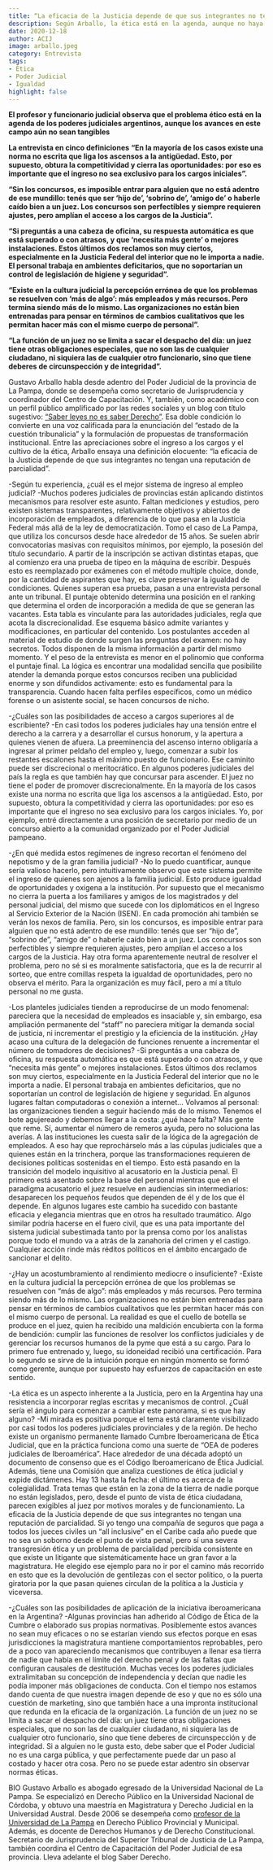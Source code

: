 ```yaml
---
title: “La eficacia de la Justicia depende de que sus integrantes no tengan una reputación de parcialidad”
description: Según Arballo, la ética está en la agenda, aunque no haya avances.
date: 2020-12-18
author: ACIJ
image: arballo.jpeg
category: Entrevista
tags:
- Ética
- Poder Judicial
- Igualdad
highlight: false
---
```



**El profesor y funcionario judicial observa que el problema ético está en la agenda de los poderes judiciales argentinos, aunque los avances en este campo aún no sean tangibles**

**La entrevista en cinco definiciones**
**“En la mayoría de los casos existe una norma no escrita que liga los ascensos a la antigüedad. Esto, por supuesto, obtura la competitividad y cierra las oportunidades: por eso es importante que el ingreso no sea exclusivo para los cargos iniciales”.**

**“Sin los concursos, es imposible entrar para alguien que no está adentro de ese mundillo: tenés que ser ‘hijo de’, ‘sobrino de’, ‘amigo de’ o haberle caído bien a un juez. Los concursos son perfectibles y siempre requieren ajustes, pero amplían el acceso a los cargos de la Justicia”.**

**“Si preguntás a una cabeza de oficina, su respuesta automática es que está superado o con atrasos, y que ‘necesita más gente’ o mejores instalaciones. Estos últimos dos reclamos son muy ciertos, especialmente en la Justicia Federal del interior que no le importa a nadie. El personal trabaja en ambientes deficitarios, que no soportarían un control de legislación de higiene y seguridad”.**

**“Existe en la cultura judicial la percepción errónea de que los problemas se resuelven con ‘más de algo’: más empleados y más recursos. Pero termina siendo más de lo mismo. Las organizaciones no están bien entrenadas para pensar en términos de cambios cualitativos que les permitan hacer más con el mismo cuerpo de personal”.** 

**“La función de un juez no se limita a sacar el despacho del día: un juez tiene otras obligaciones especiales, que no son las de cualquier ciudadano, ni siquiera las de cualquier otro funcionario, sino que tiene deberes de circunspección y de integridad”.**




Gustavo Arballo habla desde adentro del Poder Judicial de la provincia de La Pampa, donde se desempeña como secretario de Jurisprudencia y coordinador del Centro de Capacitación. Y, también, como académico con un perfil público amplificado por las redes sociales y un blog con título sugestivo: [“Saber leyes no es saber Derecho”](http://www.saberderecho.com). Esa doble condición lo convierte en una voz calificada para la enunciación del “estado de la cuestión tribunalicia” y la formulación de propuestas de transformación institucional. Entre las apreciaciones sobre el ingreso a los cargos y el cultivo de la ética, Arballo ensaya una definición elocuente: “la eficacia de la Justicia depende de que sus integrantes no tengan una reputación de parcialidad”.

-Según tu experiencia, ¿cuál es el mejor sistema de ingreso al empleo judicial?
-Muchos poderes judiciales de provincias están aplicando distintos mecanismos para resolver este asunto. Faltan mediciones y estudios, pero existen sistemas transparentes, relativamente objetivos y abiertos de incorporación de empleados, a diferencia de lo que pasa en la Justicia Federal más allá de la ley de democratización. Tomo el caso de La Pampa, que utiliza los concursos desde hace alrededor de 15 años. Se suelen abrir convocatorias masivas con requisitos mínimos, por ejemplo, la posesión del título secundario. A partir de la inscripción se activan distintas etapas, que al comienzo era una prueba de tipeo en la máquina de escribir. Después esto es reemplazado por exámenes con el método multiple choice, donde, por la cantidad de aspirantes que hay, es clave preservar la igualdad de condiciones. Quienes superan esa prueba, pasan a una entrevista personal ante un tribunal. El puntaje obtenido determina una posición en el ranking que determina el orden de incorporación a medida de que se generan las vacantes. Esta tabla es vinculante para las autoridades judiciales, regla que acota la discrecionalidad. Ese esquema básico admite variantes y modificaciones, en particular del contenido. Los postulantes acceden al material de estudio de donde surgen las preguntas del examen: no hay secretos. Todos disponen de la misma información a partir del mismo momento. Y el peso de la entrevista es menor en el polinomio que conforma el puntaje final. La lógica es encontrar una modalidad sencilla que posibilite atender la demanda porque estos concursos reciben una publicidad enorme y son difundidos activamente: esto es fundamental para la transparencia. Cuando hacen falta perfiles específicos, como un médico forense o un asistente social, se hacen concursos de nicho.

-¿Cuáles son las posibilidades de acceso a cargos superiores al de escribiente?
-En casi todos los poderes judiciales hay una tensión entre el derecho a la carrera y a desarrollar el cursus honorum, y la apertura a quienes vienen de afuera. La preeminencia del ascenso interno obligaría a ingresar al primer peldaño del empleo y, luego, comenzar a subir los restantes escalones hasta el máximo puesto de funcionario. Ese caminito puede ser discrecional o meritocrático. En algunos poderes judiciales del país la regla es que también hay que concursar para ascender. El juez no tiene el poder de promover discrecionalmente. En la mayoría de los casos existe una norma no escrita que liga los ascensos a la antigüedad. Esto, por supuesto, obtura la competitividad y cierra las oportunidades: por eso es importante que el ingreso no sea exclusivo para los cargos iniciales. Yo, por ejemplo, entré directamente a una posición de secretario por medio de un concurso abierto a la comunidad organizado por el Poder Judicial pampeano.

-¿En qué medida estos regímenes de ingreso recortan el fenómeno del nepotismo y de la gran familia judicial?
-No lo puedo cuantificar, aunque sería valioso hacerlo, pero intuitivamente observo que este sistema permite el ingreso de quienes son ajenos a la familia judicial. Esto produce igualdad de oportunidades y oxigena a la institución. Por supuesto que el mecanismo no cierra la puerta a los familiares y amigos de los magistrados y del personal judicial, del mismo que sucede con los diplomáticos en el Ingreso al Servicio Exterior de la Nación (ISEN). En cada promoción ahí también se verán los nexos de familia. Pero, sin los concursos, es imposible entrar para alguien que no está adentro de ese mundillo: tenés que ser “hijo de”, “sobrino de”, “amigo de” o haberle caído bien a un juez. Los concursos son perfectibles y siempre requieren ajustes, pero amplían el acceso a los cargos de la Justicia. Hay otra forma aparentemente neutral de resolver el problema, pero no sé si es moralmente satisfactoria, que es la de recurrir al sorteo, que entre comillas respeta la igualdad de oportunidades, pero no observa el mérito. Para la organización es muy fácil, pero a mí a título personal no me gusta.

-Los planteles judiciales tienden a reproducirse de un modo fenomenal: pareciera que la necesidad de empleados es insaciable y, sin embargo, esa ampliación permanente del “staff” no pareciera mitigar la demanda social de justicia, ni incrementar el prestigio y la eficiencia de la institución. ¿Hay acaso una cultura de la delegación de funciones renuente a incrementar el número de tomadores de decisiones?
-Si preguntás a una cabeza de oficina, su respuesta automática es que está superado o con atrasos, y que “necesita más gente” o mejores instalaciones. Estos últimos dos reclamos son muy ciertos, especialmente en la Justicia Federal del interior que no le importa a nadie. El personal trabaja en ambientes deficitarios, que no soportarían un control de legislación de higiene y seguridad. En algunos lugares faltan computadoras o conexión a internet… Volvamos al personal: las organizaciones tienden a seguir haciendo más de lo mismo. Tenemos el bote agujereado y debemos llegar a la costa: ¿qué hace falta? Más gente que reme. Sí, aumentar el número de remeros ayuda, pero no soluciona las averías. A las instituciones les cuesta salir de la lógica de la agregación de empleados. A eso hay que reprochárselo más a las cúpulas judiciales que a quienes están en la trinchera, porque las transformaciones requieren de decisiones políticas sostenidas en el tiempo. Esto está pasando en la transición del modelo inquisitivo al acusatorio en la Justicia penal. El primero está asentado sobre la base del personal mientras que en el paradigma acusatorio el juez resuelve en audiencias sin intermediarios: desaparecen los pequeños feudos que dependen de él y de los que él depende. En algunos lugares este cambio ha sucedido con bastante eficacia y elegancia mientras que en otros ha resultado traumático. Algo similar podría hacerse en el fuero civil, que es una pata importante del sistema judicial subestimada tanto por la prensa como por los analistas porque todo el mundo va a atrás de la zanahoria del crimen y el castigo. Cualquier acción rinde más réditos políticos en el ámbito encargado de sancionar el delito.

-¿Hay un acostumbramiento al rendimiento mediocre o insuficiente?
-Existe en la cultura judicial la percepción errónea de que los problemas se resuelven con “más de algo”: más empleados y más recursos. Pero termina siendo más de lo mismo. Las organizaciones no están bien entrenadas para pensar en términos de cambios cualitativos que les permitan hacer más con el mismo cuerpo de personal. La realidad es que el cuello de botella se produce en el juez, quien ha recibido una maldición encubierta con la forma de bendición: cumplir las funciones de resolver los conflictos judiciales y de gerenciar los recursos humanos de la pyme que está a su cargo. Para lo primero fue entrenado y, luego, su idoneidad recibió una certificación. Para lo segundo se sirve de la intuición porque en ningún momento se formó como gerente, aunque por supuesto hay esfuerzos de capacitación en este sentido. 

-La ética es un aspecto inherente a la Justicia, pero en la Argentina hay una resistencia a incorporar reglas escritas y mecanismos de control. ¿Cuál sería el ángulo para comenzar a cambiar este panorama, si es que hay alguno?
-Mi mirada es positiva porque el tema está claramente visibilizado por casi todos los poderes judiciales provinciales y de la región. De hecho existe un organismo permanente llamado Cumbre Iberoamericana de Ética Judicial, que en la práctica funciona como una suerte de “OEA de poderes judiciales de Iberoamérica”. Hace alrededor de una década adoptó un documento de consenso que es el Código Iberoamericano de Ética Judicial. Además, tiene una Comisión que analiza cuestiones de ética judicial y expide dictámenes. Hay 13 hasta la fecha: el último es acerca de la colegialidad. Trata temas que están en la zona de la tierra de nadie porque no están legislados, pero, desde el punto de vista de ética ciudadana, parecen exigibles al juez por motivos morales y de funcionamiento. La eficacia de la Justicia depende de que sus integrantes no tengan una reputación de parcialidad. Si yo tengo una compañía de seguros que paga a todos los jueces civiles un “all inclusive” en el Caribe cada año puede que no sea un soborno desde el punto de vista penal, pero sí una severa transgresión ética y un problema de parcialidad percibida consistente en que existe un litigante que sistemáticamente hace un gran favor a la magistratura. He elegido ese ejemplo para no ir por el camino más recorrido en esto que es la devolución de gentilezas con el sector político, o la puerta giratoria por la que pasan quienes circulan de la política a la Justicia y viceversa. 

-¿Cuáles son las posibilidades de aplicación de la iniciativa iberoamericana en la Argentina?
-Algunas provincias han adherido al Código de Ética de la Cumbre o elaborado sus propias normativas. Posiblemente estos avances no sean muy eficaces o no se estarían viendo sus efectos porque en esas jurisdicciones la magistratura mantiene comportamientos reprobables, pero de a poco van apareciendo mecanismos que contribuyen a llenar esa tierra de nadie que había en el límite del derecho penal y de las faltas que configuran causales de destitución. Muchas veces los poderes judiciales extralimitaban su concepción de independencia y decían que nadie les podía imponer más obligaciones de conducta. Con el tiempo nos estamos dando cuenta de que nuestra imagen depende de eso y que no es sólo una cuestión de marketing, sino que también hace a una impronta institucional que redunda en la eficacia de la organización. La función de un juez no se limita a sacar el despacho del día: un juez tiene otras obligaciones especiales, que no son las de cualquier ciudadano, ni siquiera las de cualquier otro funcionario, sino que tiene deberes de circunspección y de integridad. Si a alguien no le gusta esto, debe saber que el Poder Judicial no es una carga pública, y que perfectamente puede dar un paso al costado y hacer otra cosa. Pero no se puede estar adentro sin observar normas éticas. 

BIO
Gustavo Arballo es abogado egresado de la Universidad Nacional de La Pampa. Se especializó en Derecho Público en la Universidad Nacional de Córdoba, y obtuvo una maestría en Magistratura y Derecho Judicial en la Universidad Austral. Desde 2006 se desempeña como [profesor de la Universidad de La Pampa](https://unlpam.academia.edu/GustavoArballo) en Derecho Público Provincial y Municipal. Además, es docente de Derechos Humanos y de Derecho Constitucional. Secretario de Jurisprudencia del Superior Tribunal de Justicia de La Pampa, también coordina el Centro de Capacitación del Poder Judicial de esa provincia. Lleva adelante el blog Saber Derecho.


